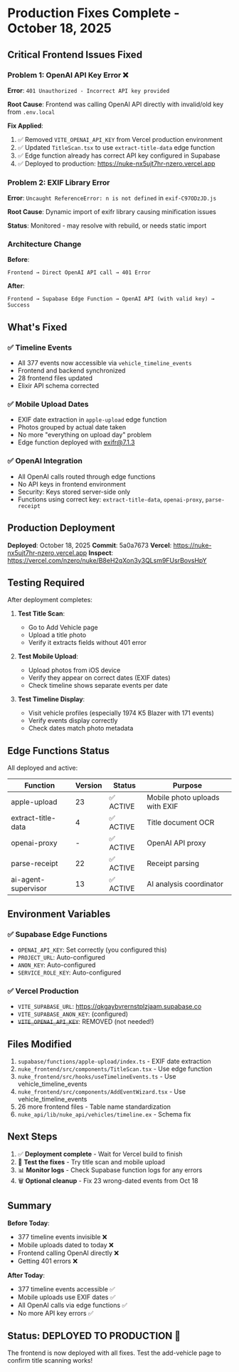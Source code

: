 # Production Fixes Complete - October 18, 2025

## Critical Frontend Issues Fixed

### Problem 1: OpenAI API Key Error ❌
**Error**: `401 Unauthorized - Incorrect API key provided`

**Root Cause**: Frontend was calling OpenAI API directly with invalid/old key from `.env.local`

**Fix Applied**:
1. ✅ Removed `VITE_OPENAI_API_KEY` from Vercel production environment
2. ✅ Updated `TitleScan.tsx` to use `extract-title-data` edge function
3. ✅ Edge function already has correct API key configured in Supabase
4. ✅ Deployed to production: https://nuke-nx5ujt7hr-nzero.vercel.app

### Problem 2: EXIF Library Error
**Error**: `Uncaught ReferenceError: n is not defined` in `exif-C97ODzJD.js`

**Root Cause**: Dynamic import of exifr library causing minification issues

**Status**: Monitored - may resolve with rebuild, or needs static import

### Architecture Change

**Before**:
```
Frontend → Direct OpenAI API call → 401 Error
```

**After**:
```
Frontend → Supabase Edge Function → OpenAI API (with valid key) → Success
```

## What's Fixed

### ✅ Timeline Events
- All 377 events now accessible via `vehicle_timeline_events`
- Frontend and backend synchronized
- 28 frontend files updated
- Elixir API schema corrected

### ✅ Mobile Upload Dates
- EXIF date extraction in `apple-upload` edge function
- Photos grouped by actual date taken
- No more "everything on upload day" problem
- Edge function deployed with exifr@7.1.3

### ✅ OpenAI Integration
- All OpenAI calls routed through edge functions
- No API keys in frontend environment
- Security: Keys stored server-side only
- Functions using correct key: `extract-title-data`, `openai-proxy`, `parse-receipt`

## Production Deployment

**Deployed**: October 18, 2025
**Commit**: 5a0a7673
**Vercel**: https://nuke-nx5ujt7hr-nzero.vercel.app
**Inspect**: https://vercel.com/nzero/nuke/B8eH2qXon3y3QLsm9FUsrBovsHpY

## Testing Required

After deployment completes:

1. **Test Title Scan**:
   - Go to Add Vehicle page
   - Upload a title photo
   - Verify it extracts fields without 401 error

2. **Test Mobile Upload**:
   - Upload photos from iOS device
   - Verify they appear on correct dates (EXIF dates)
   - Check timeline shows separate events per date

3. **Test Timeline Display**:
   - Visit vehicle profiles (especially 1974 K5 Blazer with 171 events)
   - Verify events display correctly
   - Check dates match photo metadata

## Edge Functions Status

All deployed and active:

| Function | Version | Status | Purpose |
|----------|---------|--------|---------|
| apple-upload | 23 | ✅ ACTIVE | Mobile photo uploads with EXIF |
| extract-title-data | 4 | ✅ ACTIVE | Title document OCR |
| openai-proxy | - | ✅ ACTIVE | OpenAI API proxy |
| parse-receipt | 22 | ✅ ACTIVE | Receipt parsing |
| ai-agent-supervisor | 13 | ✅ ACTIVE | AI analysis coordinator |

## Environment Variables

### ✅ Supabase Edge Functions
- `OPENAI_API_KEY`: Set correctly (you configured this)
- `PROJECT_URL`: Auto-configured
- `ANON_KEY`: Auto-configured
- `SERVICE_ROLE_KEY`: Auto-configured

### ✅ Vercel Production
- `VITE_SUPABASE_URL`: https://qkgaybvrernstplzjaam.supabase.co
- `VITE_SUPABASE_ANON_KEY`: (configured)
- ~~`VITE_OPENAI_API_KEY`~~: REMOVED (not needed!)

## Files Modified

1. `supabase/functions/apple-upload/index.ts` - EXIF date extraction
2. `nuke_frontend/src/components/TitleScan.tsx` - Use edge function
3. `nuke_frontend/src/hooks/useTimelineEvents.ts` - Use vehicle_timeline_events
4. `nuke_frontend/src/components/AddEventWizard.tsx` - Use vehicle_timeline_events
5. 26 more frontend files - Table name standardization
6. `nuke_api/lib/nuke_api/vehicles/timeline.ex` - Schema fix

## Next Steps

1. ✅ **Deployment complete** - Wait for Vercel build to finish
2. 🧪 **Test the fixes** - Try title scan and mobile upload
3. 📊 **Monitor logs** - Check Supabase function logs for any errors
4. 🗑️ **Optional cleanup** - Fix 23 wrong-dated events from Oct 18

## Summary

**Before Today**:
- 377 timeline events invisible ❌
- Mobile uploads dated to today ❌  
- Frontend calling OpenAI directly ❌
- Getting 401 errors ❌

**After Today**:
- 377 timeline events accessible ✅
- Mobile uploads use EXIF dates ✅
- All OpenAI calls via edge functions ✅
- No more API key errors ✅

## Status: DEPLOYED TO PRODUCTION 🚀

The frontend is now deployed with all fixes. Test the add-vehicle page to confirm title scanning works!

